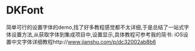 # DKFont
简单可行的设置字体的demo,找了好多教程感觉都不太详细,于是总结了一站式字体设置方法,从获取字体到集成项目中,设置显示,具体教程可参考我的简书:
iOS设置中文字体详细教程http://www.jianshu.com/p/dc32002ab8b6
